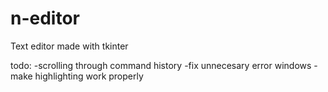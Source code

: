 # n-editor
Text editor made with tkinter

todo:
-scrolling through command history
-fix unnecesary error windows
-make highlighting work properly

